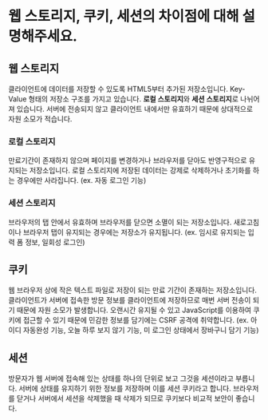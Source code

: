 # 웹 스토리지, 쿠키, 세션의 차이점에 대해 설명해주세요.

## 웹 스토리지
클라이언트에 데이터를 저장할 수 있도록 HTML5부터 추가된 저장소입니다. Key-Value 형태의 저장소 구조를 가지고 있습니다. **로컬 스토리지**와 **세션 스토리지**로 나뉘어져 있습니다. 서버에 전송되지 않고 클라이언트 내에서만 유효하기 때문에 상대적으로 자원 소모가 적습니다.

### 로컬 스토리지
만료기간이 존재하지 않으며 페이지를 변경하거나 브라우저를 닫아도 반영구적으로 유지되는 저장소입니다. 로컬 스토리지에 저장된 데이터는 강제로 삭제하거나 초기화를 하는 경우에만 사라집니다. (ex. 자동 로그인 기능)

### 세션 스토리지
브라우저의 탭 안에서 유효하며 브라우저를 닫으면 소멸이 되는 저장소입니다. 새로고침이나 브라우저 탭이 유지되는 경우에는 저장소가 유지됩니다. (ex. 임시로 유지되는 입력 폼 정보, 일회성 로그인)

## 쿠키
웹 브라우저 상에 작은 텍스트 파일로 저장이 되는 만료 기간이 존재하는 저장소입니다. 클라이언트가 서버에 접속한 방문 정보를 클라이언트에 저장하므로 매번 서버 전송이 되기 때문에 자원 소모가 발생합니다. 오랜시간 유지될 수 있고 JavaScript를 이용하여 쿠키에 접근할 수 있기 때문에 민감한 정보를 담기에는 CSRF 공격에 취약합니다. (ex. 아이디 자동완성 기능, 오늘 하루 보지 않기 기능, 미 로그인 상태에서 장바구니 담기 기능)

## 세션
방문자가 웹 서버에 접속해 있는 상태를 하나의 단위로 보고 그것을 세션이라고 부릅니다. 서버에 상태를 유지하기 위한 정보를 저장하며 이를 세션 쿠키라고 합니다. 브라우저를 닫거나 서버에서 세션을 삭제했을 때 삭제가 되므로 쿠키보다 비교적 보안이 좋습니다.

